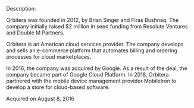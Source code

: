 Description:

Orbitera was founded in 2012, by Brian Singer and Firas Bushnaq. The company initially raised $2 million in seed funding from Resolute Ventures and Double M Partners. 

Orbitera is an American cloud services provider. The company develops and sells an e-commerce platform that automates billing and ordering processes for cloud marketplaces.

In 2016, the company was acquired by Google. As a result of the deal, the company became part of Google Cloud Platform. In 2018, Orbitera partnered with the mobile device management provider MobileIron to develop a store for cloud-based software.

Acquired on August 8, 2016